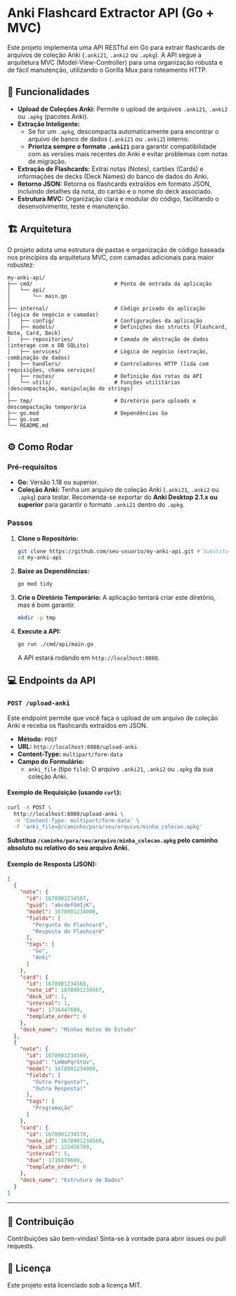 # Anki Flashcard Extractor API (Go + MVC)

Este projeto implementa uma API RESTful em Go para extrair flashcards de arquivos de coleção Anki (`.anki21`, `.anki2` ou `.apkg`). A API segue a arquitetura MVC (Model-View-Controller) para uma organização robusta e de fácil manutenção, utilizando o Gorilla Mux para roteamento HTTP.

## 🚀 Funcionalidades

* **Upload de Coleções Anki:** Permite o upload de arquivos `.anki21`, `.anki2` ou `.apkg` (pacotes Anki).
* **Extração Inteligente:**
    * Se for um `.apkg`, descompacta automaticamente para encontrar o arquivo de banco de dados (`.anki21` ou `.anki2`) interno.
    * **Prioriza sempre o formato `.anki21`** para garantir compatibilidade com as versões mais recentes do Anki e evitar problemas com notas de migração.
* **Extração de Flashcards:** Extrai notas (Notes), cartões (Cards) e informações de decks (Deck Names) do banco de dados do Anki.
* **Retorno JSON:** Retorna os flashcards extraídos em formato JSON, incluindo detalhes da nota, do cartão e o nome do deck associado.
* **Estrutura MVC:** Organização clara e modular do código, facilitando o desenvolvimento, teste e manutenção.

## 🏗️ Arquitetura

O projeto adota uma estrutura de pastas e organização de código baseada nos princípios da arquitetura MVC, com camadas adicionais para maior robustez:

```
my-anki-api/
├── cmd/                          # Ponto de entrada da aplicação
│   └── api/
│       └── main.go
│
├── internal/                     # Código privado da aplicação (lógica de negócio e camadas)
│   ├── config/                   # Configurações da aplicação
│   ├── models/                   # Definições das structs (Flashcard, Note, Card, Deck)
│   ├── repositories/             # Camada de abstração de dados (interage com o DB SQLite)
│   ├── services/                 # Lógica de negócio (extração, combinação de dados)
│   ├── handlers/                 # Controladores HTTP (lida com requisições, chama serviços)
│   ├── routes/                   # Definição das rotas da API
│   └── utils/                    # Funções utilitárias (descompactação, manipulação de strings)
│
├── tmp/                          # Diretório para uploads e descompactação temporária
├── go.mod                        # Dependências Go
├── go.sum
└── README.md
```

## ⚙️ Como Rodar

### Pré-requisitos

* **Go:** Versão 1.18 ou superior.
* **Coleção Anki:** Tenha um arquivo de coleção Anki (`.anki21`, `.anki2` ou `.apkg`) para testar. Recomenda-se exportar do **Anki Desktop 2.1.x ou superior** para garantir o formato `.anki21` dentro do `.apkg`.

### Passos

1.  **Clone o Repositório:**

    ```bash
    git clone https://github.com/seu-usuario/my-anki-api.git # Substitua pelo seu repositório
    cd my-anki-api
    ```

2.  **Baixe as Dependências:**

    ```bash
    go mod tidy
    ```

3.  **Crie o Diretório Temporário:**
    A aplicação tentará criar este diretório, mas é bom garantir.

    ```bash
    mkdir -p tmp
    ```

4.  **Execute a API:**

    ```bash
    go run ./cmd/api/main.go
    ```

    A API estará rodando em `http://localhost:8080`.

## 💻 Endpoints da API

### `POST /upload-anki`

Este endpoint permite que você faça o upload de um arquivo de coleção Anki e receba os flashcards extraídos em JSON.

* **Método:** `POST`
* **URL:** `http://localhost:8080/upload-anki`
* **Content-Type:** `multipart/form-data`
* **Campo do Formulário:**
    * `anki_file` (tipo `file`): O arquivo `.anki21`, `.anki2` ou `.apkg` da sua coleção Anki.

#### Exemplo de Requisição (usando `curl`):

```bash
curl -X POST \
  http://localhost:8080/upload-anki \
  -H 'Content-Type: multipart/form-data' \
  -F 'anki_file=@/caminho/para/seu/arquivo/minha_colecao.apkg'
```

**Substitua `/caminho/para/seu/arquivo/minha_colecao.apkg` pelo caminho absoluto ou relativo do seu arquivo Anki.**

#### Exemplo de Resposta (JSON):

```json
[
  {
    "note": {
      "id": 1678901234567,
      "guid": "abcdefGHIjK",
      "model": 1678901234000,
      "fields": [
        "Pergunta do Flashcard",
        "Resposta do Flashcard"
      ],
      "tags": [
        "Go",
        "Anki"
      ]
    },
    "card": {
      "id": 1678901234568,
      "note_id": 1678901234567,
      "deck_id": 1,
      "interval": 1,
      "due": 1716447600,
      "template_order": 0
    },
    "deck_name": "Minhas Notas de Estudo"
  },
  {
    "note": {
      "id": 1678901234569,
      "guid": "LmNoPqrStUv",
      "model": 1678901234000,
      "fields": [
        "Outra Pergunta?",
        "Outra Resposta!"
      ],
      "tags": [
        "Programação"
      ]
    },
    "card": {
      "id": 1678901234570,
      "note_id": 1678901234569,
      "deck_id": 123456789,
      "interval": 5,
      "due": 1716879600,
      "template_order": 0
    },
    "deck_name": "Estrutura de Dados"
  }
]
```

---

## 🤝 Contribuição

Contribuições são bem-vindas! Sinta-se à vontade para abrir issues ou pull requests.

## 📄 Licença

Este projeto está licenciado sob a licença MIT.
